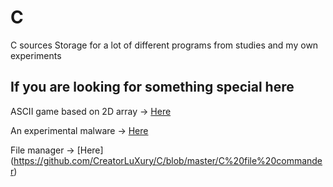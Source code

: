 # C
C sources 
Storage for a lot of different programs from studies and my own experiments

## If you are looking for something special here 
ASCII game based on 2D array -> [Here](https://github.com/CreatorLuXury/C/blob/master/little.drive.game.v.02.c)

An experimental malware -> [Here](https://github.com/CreatorLuXury/C/blob/master/DESOLATOR_malware.c)

File manager -> [Here] (https://github.com/CreatorLuXury/C/blob/master/C%20file%20commander)
